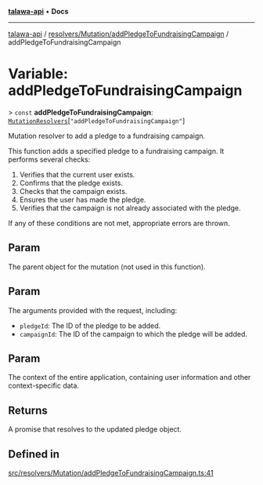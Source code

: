 [**talawa-api**](../../../../README.md) • **Docs**

***

[talawa-api](../../../../modules.md) / [resolvers/Mutation/addPledgeToFundraisingCampaign](../README.md) / addPledgeToFundraisingCampaign

# Variable: addPledgeToFundraisingCampaign

\> `const` **addPledgeToFundraisingCampaign**: [`MutationResolvers`](../../../../types/generatedGraphQLTypes/type-aliases/MutationResolvers.md)\[`"addPledgeToFundraisingCampaign"`\]

Mutation resolver to add a pledge to a fundraising campaign.

This function adds a specified pledge to a fundraising campaign. It performs several checks:

1. Verifies that the current user exists.
2. Confirms that the pledge exists.
3. Checks that the campaign exists.
4. Ensures the user has made the pledge.
5. Verifies that the campaign is not already associated with the pledge.

If any of these conditions are not met, appropriate errors are thrown.

## Param

The parent object for the mutation (not used in this function).

## Param

The arguments provided with the request, including:
  - `pledgeId`: The ID of the pledge to be added.
  - `campaignId`: The ID of the campaign to which the pledge will be added.

## Param

The context of the entire application, containing user information and other context-specific data.

## Returns

A promise that resolves to the updated pledge object.

## Defined in

[src/resolvers/Mutation/addPledgeToFundraisingCampaign.ts:41](https://github.com/PalisadoesFoundation/talawa-api/blob/f4877b986932181336f42a7336754de05976cd97/src/resolvers/Mutation/addPledgeToFundraisingCampaign.ts#L41)
